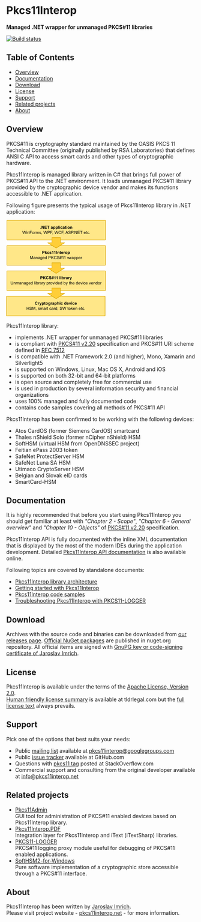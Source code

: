 Pkcs11Interop
=============
**Managed .NET wrapper for unmanaged PKCS#11 libraries**

[![Build status](https://ci.appveyor.com/api/projects/status/ksk9xtspv938q4n4?svg=true)](https://ci.appveyor.com/project/JaroslavImrich/pkcs11interop)

## Table of Contents

* [Overview](#overview)
* [Documentation](#documentation)
* [Download](#download)
* [License](#license)
* [Support](#support)
* [Related projects](#related-projects)
* [About](#about)

## Overview

PKCS#11 is cryptography standard maintained by the OASIS PKCS 11 Technical Committee (originally published by RSA Laboratories) that defines ANSI C API to access smart cards and other types of cryptographic hardware.

Pkcs11Interop is managed library written in C# that brings full power of PKCS#11 API to the .NET environment. It loads unmanaged PKCS#11 library provided by the cryptographic device vendor and makes its functions accessible to .NET application.

Following figure presents the typical usage of Pkcs11Interop library in .NET application:

![Pkcs11Interop architecture](doc/images/pkcs11interop-architecture-small.png?raw=true)

Pkcs11Interop library:

* implements .NET wrapper for unmanaged PKCS#11 libraries
* is compliant with [PKCS#11 v2.20](doc/rsa-pkcs11-2.20/) specification and PKCS#11 URI scheme defined in [RFC 7512](doc/pkcs11-uri-scheme)
* is compatible with .NET Framework 2.0 (and higher), Mono, Xamarin and Silverlight5
* is supported on Windows, Linux, Mac OS X, Android and iOS
* is supported on both 32-bit and 64-bit platforms
* is open source and completely free for commercial use
* is used in production by several information security and financial organizations
* uses 100% managed and fully documented code
* contains code samples covering all methods of PKCS#11 API

Pkcs11Interop has been confirmed to be working with the following devices:

* Atos CardOS (former Siemens CardOS) smartcard
* Thales nShield Solo (former nCipher nShield) HSM
* SoftHSM (virtual HSM from OpenDNSSEC project)
* Feitian ePass 2003 token
* SafeNet ProtectServer HSM
* SafeNet Luna SA HSM
* Utimaco CryptoServer HSM
* Belgian and Slovak eID cards
* SmartCard-HSM

## Documentation

It is highly recommended that before you start using Pkcs11Interop you should get familiar at least with *"Chapter 2 - Scope"*, *"Chapter 6 - General overview"* and *"Chapter 10 - Objects"* of [PKCS#11 v2.20](doc/rsa-pkcs11-2.20/) specification.

Pkcs11Interop API is fully documented with the inline XML documentation that is displayed by the most of the modern IDEs during the application development. Detailed [Pkcs11Interop API documentation](http://pkcs11interop.net/doc/) is also available online.

Following topics are covered by standalone documents:
* [Pkcs11Interop library architecture](doc/ARCHITECTURE.md)
* [Getting started with Pkcs11Interop](doc/GETTING_STARTED.md)
* [Pkcs11Interop code samples](doc/CODE_SAMPLES.md)
* [Troubleshooting Pkcs11Interop with PKCS11-LOGGER](doc/TROUBLESHOOTING.md)

## Download

Archives with the source code and binaries can be downloaded from [our releases page](https://github.com/Pkcs11Interop/Pkcs11Interop/releases/). [Official NuGet packages](https://www.nuget.org/packages/Pkcs11Interop/) are published in nuget.org repository. All official items are signed with [GnuPG key or code-signing certificate of Jaroslav Imrich](https://www.jimrich.sk/crypto/).

## License

Pkcs11Interop is available under the terms of the [Apache License, Version 2.0](http://www.apache.org/licenses/LICENSE-2.0).  
[Human friendly license summary](https://www.tldrlegal.com/l/apache2) is available at tldrlegal.com but the [full license text](LICENSE.md) always prevails.

## Support

Pick one of the options that best suits your needs:

* Public [mailing list](https://groups.google.com/d/forum/pkcs11interop) available at [pkcs11interop@googlegroups.com](mailto:pkcs11interop@googlegroups.com)
* Public [issue tracker](https://github.com/Pkcs11Interop/Pkcs11Interop/issues) available at GitHub.com
* Questions with [pkcs11 tag](http://stackoverflow.com/questions/tagged/pkcs11) posted at StackOverflow.com
* Commercial support and consulting from the original developer available at [info@pkcs11interop.net](mailto:info@pkcs11interop.net)

## Related projects

* [Pkcs11Admin](http://www.pkcs11admin.net/)  
  GUI tool for administration of PKCS#11 enabled devices based on Pkcs11Interop library.
* [Pkcs11Interop.PDF](http://pkcs11interop.net/extensions/pdf/)  
  Integration layer for Pkcs11Interop and iText (iTextSharp) libraries.
* [PKCS11-LOGGER](https://github.com/Pkcs11Interop/pkcs11-logger)  
  PKCS#11 logging proxy module useful for debugging of PKCS#11 enabled applications.
* [SoftHSM2-for-Windows](https://github.com/disig/SoftHSM2-for-Windows)  
  Pure software implementation of a cryptographic store accessible through a PKCS#11 interface.

## About

Pkcs11Interop has been written by [Jaroslav Imrich](http://www.jimrich.sk).  
Please visit project website - [pkcs11interop.net](http://www.pkcs11interop.net) - for more information.
